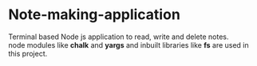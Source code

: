 # Note-making-application


Terminal based Node js application to read, write and delete notes.<br>
node modules like <b>chalk</b> and <b>yargs</b> and inbuilt libraries like <b>fs</b> are used in this project.
